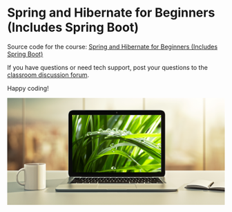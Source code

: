 # Spring and Hibernate for Beginners (Includes Spring Boot)

Source code for the course: [Spring and Hibernate for Beginners (Includes Spring Boot)](http://www.luv2code.com/spring-github)

If you have questions or need tech support, post your questions to the [classroom discussion forum](https://www.udemy.com/spring-hibernate-tutorial/learn/v4/questions).

Happy coding!

[<img src="images/spring-and-hibernate-thumbnail.png">](http://www.luv2code.com/spring-github)
